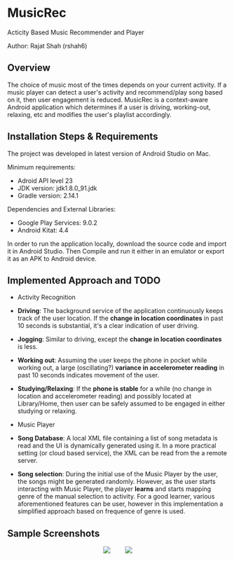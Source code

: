 # MusicRec
Acticity Based Music Recommender and Player

Author: Rajat Shah (rshah6)

## Overview
The choice of music most of the times depends on your current activity. If a music player can detect a user's activity and recommend/play song based on it, then user engagement is reduced. MusicRec is a context-aware Android application which determines if a user is driving, working-out, relaxing, etc and modifies the user's playlist accordingly.

## Installation Steps & Requirements
The project was developed in latest version of Android Studio on Mac.

Minimum requirements:
- Adroid API level 23
- JDK version: jdk1.8.0_91.jdk
- Gradle version: 2.14.1

Dependencies and External Libraries:
- Google Play Services: 9.0.2
- Android Kitat: 4.4

In order to run the application locally, download the source code and import it in Android Studio. Then Compile and run it either in an emulator or export it as an APK to Android device.

## Implemented Approach and TODO
- Activity Recognition
 - __Driving__: The background service of the application continuously keeps track of the user location. If the **change in location coordinates** in past 10 seconds is substantial, it's a clear indication of user driving.
 - __Jogging__: Similar to driving, except the **change in location coordinates** is less.
 - __Working out__: Assuming the user keeps the phone in pocket while working out, a large (oscillating?) **variance in accelerometer reading** in past 10 seconds indicates movement of the user.
 - __Studying/Relaxing__: If the **phone is stable** for a while (no change in location and accelerometer reading) and possibly located at Library/Home, then user can be safely assumed to be engaged in either studying or relaxing.
    
- Music Player
 - __Song Database__: A local XML file containing a list of song metadata is read and the UI is dynamically generated using it. In a more practical setting (or cloud based service), the XML can be read from the a remote server.
 - __Song selection__: During the initial use of the Music Player by the user, the songs might be generated randomly. However, as the user starts interacting with Music Player, the player **learns** and starts mapping genre of the manual selection to activity. For a good learner, various aforementioned features can be user, however in this implementation a simplified approach based on frequence of genre is used.

## Sample Screenshots
<p align="center">
  <img src="https://media.giphy.com/media/26ufcVxET21XK5HUI/giphy.gif" style="margin-right:30px" />
  <img src="https://media.giphy.com/media/26ufdf0kAOt3Gniko/giphy.gif" />
</p>
